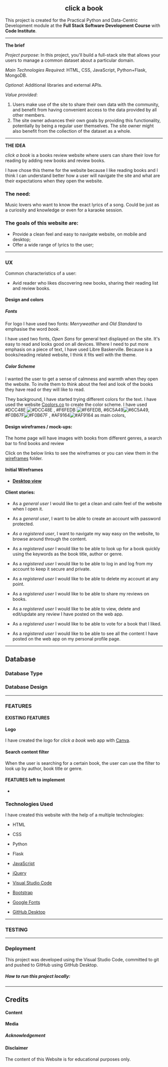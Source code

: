<h1 align="center">
<a  href=""  target="_blank"><img  src=""  alt=""/></a>
<a  href=""  target="_blank"><img  src=""  alt=""/></a>
</h1>
<h2 align="center"> click a book</h2>

This project is created for the Practical Python and Data-Centric Development module at the **Full Stack Software Development Course** with **Code Institute**.

***

**The brief** 

_Project purpose_: In this project, you'll build a full-stack site that allows your users to manage a common dataset about a particular domain.

_Main Technologies Required_: HTML, CSS, JavaScript, Python+Flask, MongoDB.

_Optional_: Additional libraries and external APIs.

_Value provided_:

1. Users make use of the site to share their own data with the community, and benefit from having convenient access to the data provided by all other members.
2. The site owner advances their own goals by providing this functionality, potentially by being a regular user themselves. The site owner might also benefit from the collection of the dataset as a whole.

***

**THE IDEA**

_click a book_ is a books review website where users can share their love for reading by adding new books and review books.

 I have chose this theme for the website because I like reading books and I think I can understand better how a user will navigate the site and what are their expectations when they open the website. 

### The need:

Music lovers who want to know the exact lyrics of a song. Could be just as a curiosity and knowledge or even for a karaoke session.

### The goals of this website are:

* Provide a clean feel and easy to navigate website, on mobile and desktop;
* Offer a wide range of lyrics to the user;

***

###  UX

Common characteristics of a user:

* Avid reader who likes discovering new books, sharing their reading list and review books.

#### Design and colors

##### Fonts

For logo I have used two fonts: _Merryweather_ and _Old Standard_ to emphasise the word _book_.

I have used two fonts, _Open Sans_ for general text displayed on the site. It's easy to read and looks good on all devices. Where I need to put more emphasis on a piece of text, I have used Libre Baskerville. Because is a books/reading related website, I think it fits well with the theme.

##### Color Scheme

I wanted the user to get a sense of calmness and warmth when they open the website. To invite them to think about the feel and look of the books they have read or they will like to read. 

They background, I have started trying different colors for the text.
I have used the website [Coolors.co](https://coolors.co/) to create the color scheme. I have used #DCC48E ![#DCC48E](https://placehold.it/15/DCC48E/000000?text=+) , #F6FEDB ![#F6FEDB](https://placehold.it/15/F6FEDB/000000?text=+),  #6C5A49![#6C5A49](https://placehold.it/15/6C5A49/000000?text=+), #F0B67F![#F0B67F](https://placehold.it/15/F0B67F/000000?text=+) , #AF9164![#AF9164](https://placehold.it/15/AF9164/000000?text=+) as main colors,

#### Design wireframes / mock-ups:

The home page will have images with books from different genres, a search bar to find books and review

Click on the below links to see the wireframes or you can view them in the  [wireframes]() folder.

#### Initial Wireframes

* **[Desktop view](https://github.com/andreeaiosip/click-a-book/tree/master/documentation/wireframes/desktop)**


#### Client stories:

* As a _general user_ I would like to get a clean and calm feel of the website when I open it.

* As a _general user_, I want to be able to create an account with password protected.

* *As a registered user*, I want to navigate my way easy on the website, to browse around through the content.

* As a _registered user_ I would like to be able to look up for a book quickly using the keywords as the book title, author or genre.

* As a _registered user_ I would like to be able to log in and log from my account to keep it secure and private.

* As a _registered user_ I would like to be able to delete my account at any point.

* As a _registered user_ I would like to be able to share my reviews on books.

* As a _registered user_ I would like to be able to view, delete and edit/update any review I have posted on the web app.

* As a _registered user_ I would like to be able to vote for a book that I liked.

* As a _registered user_ I would like to be able to see all the content I have posted on the web app on my personal profile page.

  

***

## Database

### Database Type



### Database Design



_______________________________________



### FEATURES

#### EXISTING FEATURES

#### Logo 

I have created the logo for _click a book_ web app with [Canva](https://www.canva.com/). 

####  Search content filter

When the user is searching for a certain book, the user can use the filter to look up by author, book title or genre.



#### FEATURES left to implement

* 

### Technologies Used

I have created this website with the help of a multiple technologies:

* HTML 

* CSS 

* Python

* Flask

* [JavaScript](https://www.javascript.com/)

* [jQuery](https://jquery.com/)

* [Visual Studio Code](https://code.visualstudio.com/)

* [Bootstrap](https://getbootstrap.com/)

* [Google Fonts](https://fonts.google.com/) 

* [GitHub Desktop](https://desktop.github.com/)

  

***

### TESTING



***

### Deployment

This project was developed using the Visual Studio Code, committed to git and pushed to GitHub using GitHub Desktop.




##### How to run this project locally:



***

## Credits

#### Content



#### Media



##### Acknowledgement



#### Disclaimer

The content of this Website is for educational purposes only.

